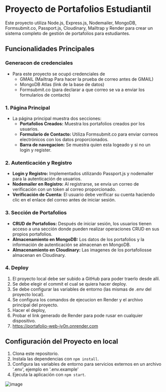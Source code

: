 # Proyecto de Portafolios Estudiantil

Este proyecto utiliza Node.js, Express.js, Nodemailer, MongoDB, Formsubmit.co, Passport.js, Cloudinary, Mailtrap y Render para crear un sistema completo de gestión de portafolios para estudiantes.

## Funcionalidades Principales

### Generacon de credenciales
- Para este proyecto se ocupó credenciales de
  - GMAIL (Mailtrap Para hacer la prueba de correo antes de GMAIL)
  - MongoDB Atlas (link de la base de datos)
  - Formsubmit.co (para declarar a que correo se va a enviar los formularios de contacto)

### 1. Página Principal

- La página principal muestra dos secciones:
  - **Portafolios Creados:** Muestra los portafolios creados por los usuarios.
  - **Formulario de Contacto:** Utiliza Formsubmit.co para enviar correos electrónicos con los datos proporcionados.
  - **Barra de navegacion:** Se muestra quien esta logeado y si no un login y register.

### 2. Autenticación y Registro

- **Login y Registro:** Implementados utilizando Passport.js y nodemailer para la autenticación de usuarios.
- **Nodemailer en Registro:** Al registrarse, se envía un correo de verificación con un token al correo proporcionado.
- **Verificación de Cuenta:** El usuario debe verificar su cuenta haciendo clic en el enlace del correo antes de iniciar sesión.

### 3. Sección de Portafolios

- **CRUD de Portafolios:** Después de iniciar sesión, los usuarios tienen acceso a una sección donde pueden realizar operaciones CRUD en sus propios portafolios.
- **Almacenamiento en MongoDB:** Los datos de los portafolios y la información de autenticación se almacenan en MongoDB.
- **Almacenamiento en Cloudinary:** Las imagenes de los portafoliosse almacenan en Cloudinary.

### 4. Deploy

1. El proyecto local debe ser subido a GitHub para poder traerlo desde allí.
2. Se debe elegir el commit el cual se quiera hacer deploy.
3. Se debe configurar las variables de entorno (las mismas de .env del proyecto local).
4. Se configura los comandos de ejecucion en Render y el archivo principal del proyecto.
5. Hacer el deploy,
6. Probar el link generado de Render para pode rusar en cualquier dispositivo.
7. https://portafolio-web-jy0n.onrender.com

## Configuración del Proyecto en local

1. Clona este repositorio.
2. Instala las dependencias con `npm install`.
3. Configura las variables de entorno para servicios externos en un archivo '.env', ejemplo en '.env.example'
4. Ejecuta la aplicación con `npm start`.

![image](https://github.com/4lanPz/AW_Portafolio-BDD_2023B/assets/117743495/eb3c63e5-f990-4230-8365-f07cd38e42c4)

